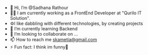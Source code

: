 - 👋 Hi, I’m @Sadhana Rathour
- 👩‍💻 I am currently working as a FrontEnd Developer at "Qurilo IT Solution".
- ⚙️I like dabbling with different technologies, by creating projects 
- 🌱 I’m currently learning Backend
- 💞️ I’m looking to collaborate on ...
- 📫 How to reach me skametia@gmail.com
- ⚡ Fun fact: I think im funny🌻

<!---
Skametia/Skametia is a ✨ special ✨ repository because its `README.md` (this file) appears on your GitHub profile.
You can click the Preview link to take a look at your changes.
--->
